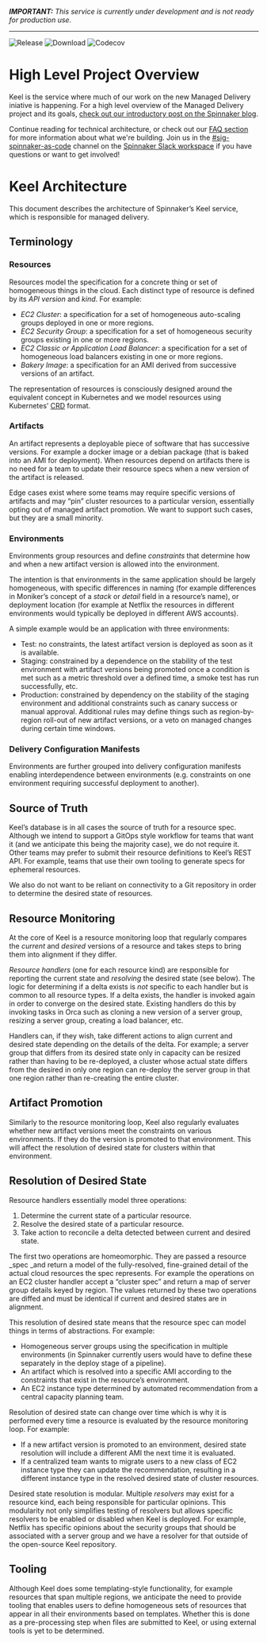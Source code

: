 _**IMPORTANT:** This service is currently under development and is not ready for production use._

---

![Release](https://github.com/spinnaker/keel/workflows/Release/badge.svg)
![Download](https://api.bintray.com/packages/spinnaker/spinnaker/keel/images/download.svg)
![Codecov](https://img.shields.io/codecov/c/github/spinnaker/keel?token=90e13ffce6a54cd089878c6eee3d4c40)

# High Level Project Overview
Keel is the service where much of our work on the new Managed Delivery iniative is happening. For a high level overview of the Managed Delivery project and its goals, [check out our introductory post on the Spinnaker blog](https://blog.spinnaker.io/managed-delivery-evolving-continuous-delivery-at-netflix-eb74877fb33c).

Continue reading for technical architecture, or check out our [FAQ section](FAQ.md) for more information about what we're building. Join us in the [#sig-spinnaker-as-code](https://slack.com/app_redirect?team=T091CRSGH&channel=CERACDPDZ) channel on the [Spinnaker Slack workspace](http://join.spinnaker.io/) if you have questions or want to get involved!

# Keel Architecture

This document describes the architecture of Spinnaker’s Keel service, which is responsible for managed delivery.


## Terminology


### Resources

Resources model the specification for a concrete thing or set of homogeneous things in the cloud. Each distinct type of resource is defined by its _API version_ and _kind_. For example:



*   _EC2 Cluster_: a specification for a set of homogeneous auto-scaling groups deployed in one or more regions.
*   _EC2 Security Group_: a specification for a  set of homogeneous security groups existing in one or more regions.
*   _EC2 Classic _or_ Application Load Balancer_: a specification for a set of homogeneous load balancers existing in one or more regions.
*   _Bakery Image_: a specification for an AMI derived from successive versions of an artifact.

The representation of resources is consciously designed around the equivalent concept in Kubernetes and we model resources using Kubernetes’ [CRD](https://kubernetes.io/docs/tasks/access-kubernetes-api/custom-resources/custom-resource-definitions/) format.


### Artifacts

An artifact represents a deployable piece of software that has successive versions. For example a docker image or a debian package (that is baked into an AMI for deployment). When resources depend on artifacts there is no need for a team to update their resource specs when a new version of the artifact is released. 

Edge cases exist where some teams may require specific versions of artifacts and may “pin” cluster resources to a particular version, essentially opting out of managed artifact promotion. We want to support such cases, but they are a small minority.


### Environments

Environments group resources and define _constraints_ that determine how and when a new artifact version is allowed into the environment.

The intention is that environments in the same application should be largely homogeneous, with specific differences in naming (for example differences in Moniker’s concept of a _stack_ or _detail_ field in a resource’s name), or deployment location (for example at Netflix the resources in different environments would typically be deployed in different AWS accounts).

A simple example would be an application with three environments:



*   Test: no constraints, the latest artifact version is deployed as soon as it is available.
*   Staging: constrained by a dependence on the stability of the test environment with artifact versions being promoted once a condition is met such as a metric threshold over a defined time, a smoke test has run successfully, etc.
*   Production: constrained by dependency on the stability of the staging environment and additional constraints such as canary success or manual approval. Additional rules may define things such as region-by-region roll-out of new artifact versions, or a veto on managed changes during certain time windows.


### Delivery Configuration Manifests

Environments are further grouped into delivery configuration manifests enabling interdependence between environments (e.g. constraints on one environment requiring successful deployment to another).


## Source of Truth

Keel’s database is in all cases the source of truth for a resource spec. Although we intend to support a GitOps style workflow for teams that want it (and we anticipate this being the majority case), we do not require it. Other teams may prefer to submit their resource definitions to Keel’s REST API. For example, teams that use their own tooling to generate specs for ephemeral resources.

We also do not want to be reliant on connectivity to a Git repository in order to determine the desired state of resources.


## Resource Monitoring

At the core of Keel is a resource monitoring loop that regularly compares the _current_ and _desired_ versions of a resource and takes steps to bring them into alignment if they differ.

_Resource handlers_ (one for each resource kind) are responsible for reporting the current state and _resolving_ the desired state (see below). The logic for determining if a delta exists is _not_ specific to each handler but is common to all resource types. If a delta exists, the handler is invoked again in order to converge on the desired state. Existing handlers do this by invoking tasks in Orca such as cloning a new version of a server group, resizing a server group, creating a load balancer, etc.

Handlers can, if they wish, take different actions to align current and desired state depending on the details of the delta. For example; a server group that differs from its desired state only in capacity can be resized rather than having to be re-deployed, a cluster whose actual state differs from the desired in only one region can re-deploy the server group in that one region rather than re-creating the entire cluster.


## Artifact Promotion

Similarly to the resource monitoring loop, Keel also regularly evaluates whether new artifact versions meet the constraints on various environments. If they do the version is promoted to that environment. This will affect the resolution of desired state for clusters within that environment.


## Resolution of Desired State

Resource handlers essentially model three operations:



1. Determine the current state of a particular resource.
2. Resolve the desired state of a particular resource.
3. Take action to reconcile a delta detected between current and desired state.

The first two operations are homeomorphic. They are passed a resource _spec _and return a model of the fully-resolved, fine-grained detail of the actual cloud resources the spec represents. For example the operations on an EC2 cluster handler accept a “cluster spec” and return a map of server group details keyed by region. The values returned by these two operations are diffed and must be identical if current and desired states are in alignment.

This resolution of desired state means that the resource spec can model things in terms of abstractions. For example:



*   Homogeneous server groups using the specification in multiple environments (in Spinnaker currently users would have to define these separately in the deploy stage of a pipeline).
*   An artifact which is resolved into a specific AMI according to the constraints that exist in the resource’s environment.
*   An EC2 instance type determined by automated recommendation from a central capacity planning team.

Resolution of desired state can change over time which is why it is performed every time a resource is evaluated by the resource monitoring loop. For example:



*   If a new artifact version is promoted to an environment, desired state resolution will include a different AMI the next time it is evaluated.
*   If a centralized team wants to migrate users to a new class of EC2 instance type they can update the recommendation, resulting in a different instance type in the resolved desired state of cluster resources.

Desired state resolution is modular. Multiple _resolvers_ may exist for a resource kind, each being responsible for particular opinions. This modularity not only simplifies testing of resolvers but allows specific resolvers to be enabled or disabled when Keel is deployed. For example, Netflix has specific opinions about the security groups that should be associated with a server group and we have a resolver for that outside of the open-source Keel repository.


## Tooling

Although Keel does some templating-style functionality, for example resources that span multiple regions, we anticipate the need to provide tooling that enables users to define homogeneous sets of resources that appear in all their environments based on templates. Whether this is done as a pre-processing step when files are submitted to Keel, or using external tools is yet to be determined.

